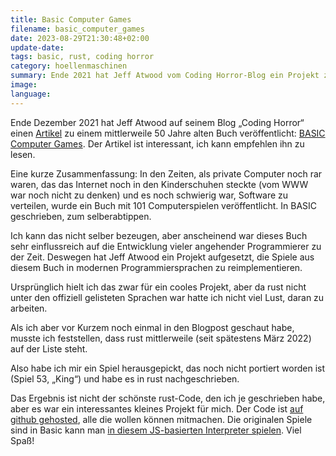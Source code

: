 ```yaml
---
title: Basic Computer Games
filename: basic_computer_games
date: 2023-08-29T21:30:48+02:00
update-date:
tags: basic, rust, coding horror
category: hoellenmaschinen
summary: Ende 2021 hat Jeff Atwood vom Coding Horror-Blog ein Projekt zur Reimplementierung alter Basic-Spiele in neuen Sprachen aufgestellt.
image:
language:
---
```


Ende Dezember 2021 hat Jeff Atwood auf seinem Blog „Coding Horror“ einen [Artikel](https://blog.codinghorror.com/updating-the-single-most-influential-book-of-the-basic-era/) zu einem mittlerweile 50 Jahre alten Buch veröffentlicht: [BASIC Computer Games](https://en.wikipedia.org/wiki/BASIC_Computer_Games). Der Artikel ist interessant, ich kann empfehlen ihn zu lesen.

Eine kurze Zusammenfassung: In den Zeiten, als private Computer noch rar waren, das das Internet noch in den Kinderschuhen steckte (vom WWW war noch nicht zu denken) und es noch schwierig war, Software zu verteilen, wurde ein Buch mit 101 Computerspielen veröffentlicht. In BASIC geschrieben, zum selberabtippen.

Ich kann das nicht selber bezeugen, aber anscheinend war dieses Buch sehr einflussreich auf die Entwicklung vieler angehender Programmierer zu der Zeit. Deswegen hat Jeff Atwood ein Projekt aufgesetzt, die Spiele aus diesem Buch in modernen Programmiersprachen zu reimplementieren.

Ursprünglich hielt ich das zwar für ein cooles Projekt, aber da rust nicht unter den offiziell gelisteten Sprachen war hatte ich nicht viel Lust, daran zu arbeiten.

Als ich aber vor Kurzem noch einmal in den Blogpost geschaut habe, musste ich feststellen, dass rust mittlerweile (seit spätestens März 2022) auf der Liste steht.

Also habe ich mir ein Spiel herausgepickt, das noch nicht portiert worden ist (Spiel 53, „King“) und habe es in rust nachgeschrieben.

Das Ergebnis ist nicht der schönste rust-Code, den ich je geschrieben habe, aber es war ein interessantes kleines Projekt für mich. Der Code ist [auf github gehosted](https://github.com/coding-horror/basic-computer-games), alle die wollen können mitmachen. Die originalen Spiele sind in Basic kann man [in diesem JS-basierten Interpreter spielen](https://troypress.com/wp-content/uploads/user/js-basic/index.html). Viel Spaß!
